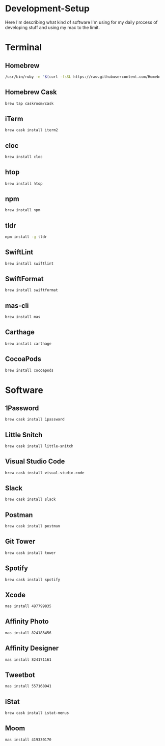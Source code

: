 # Development-Setup
Here I'm describing what kind of software I'm using for my daily process of developing stuff and using my mac to the limit.

# Terminal
## Homebrew
```bash
/usr/bin/ruby -e "$(curl -fsSL https://raw.githubusercontent.com/Homebrew/install/master/install)"
```
## Homebrew Cask
```bash
brew tap caskroom/cask
```
## iTerm 
```bash
brew cask install iterm2
```
##  cloc
```bash
brew install cloc
```
## htop
```bash
brew install htop
```
## npm
```bash
brew install npm
```
## tldr  
```bash
npm install -g tldr
```
## SwiftLint 
```bash
brew install swiftlint
```
## SwiftFormat
```bash
brew install swiftformat
```
## mas-cli
```bash
brew install mas
```
## Carthage
```bash
brew install carthage
```
## CocoaPods
```bash
brew install cocoapods
```

# Software
## 1Password
```bash
brew cask install 1password
```
## Little Snitch
```bash
brew cask install little-snitch
```
## Visual Studio Code
```bash
brew cask install visual-studio-code
```
## Slack
```bash
brew cask install slack
```
## Postman
```bash
brew cask install postman
```
## Git Tower
```bash
brew cask install tower
```
## Spotify
```bash
brew cask install spotify
```
## Xcode
```bash
mas install 497799835
```
## Affinity Photo
```bash
mas install 824183456
```
## Affinity Designer
```bash
mas install 824171161
```
## Tweetbot
```bash
mas install 557168941
```
## iStat
```bash
brew cask install istat-menus
```
## Moom
```bash
mas install 419330170
```
